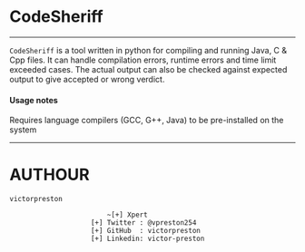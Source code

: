 # CodeSheriff

---
`CodeSheriff` is a tool written in python for compiling and running Java, C &amp; Cpp files. 
It can handle compilation errors, runtime errors and time limit exceeded cases.
The actual output can also be checked against expected output to give accepted or wrong verdict.


#### Usage notes

Requires language compilers (GCC, G++, Java) to be pre-installed on the system



---
AUTHOUR
=======
`victorpreston`	
			
   
     						~[+] Xpert
						[+] Twitter : @vpreston254
						[+] GitHub  : victorpreston
						[+] Linkedin: victor-preston
	
